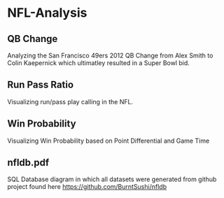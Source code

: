 # NFL-Analysis

## QB Change
Analyzing the San Francisco 49ers 2012 QB Change from Alex Smith to Colin Kaepernick which ultimatley resulted in a Super Bowl bid. 

## Run Pass Ratio

Visualizing run/pass play calling in the NFL.

## Win Probability

Visualizing Win Probability based on Point Differential and Game Time

## nfldb.pdf

SQL Database diagram in which all datasets were generated from github project found here https://github.com/BurntSushi/nfldb
